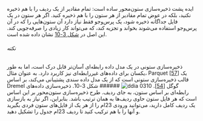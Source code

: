 ایده پشت ذخیره‌سازی ستون‌محور ساده است: تمام مقادیر از یک ردیف را با هم
ذخیره نکنید، بلکه در عوض تمام مقادیر از هر ستون را با هم ذخیره کنید. اگر هر ستون در
یک فایل جداگانه ذخیره شود، یک پرس‌وجو فقط نیاز دارد آن ستون‌هایی را که در آن پرس‌وجو استفاده می‌شوند بخواند و تجزیه کند،
که می‌تواند کار زیادی را صرفه‌جویی کند. این اصل در [شکل 3-10](#fig_column_store) نشان داده شده است.
 ###### نکته 
ذخیره‌سازی ستونی در یک مدل داده رابطه‌ای آسان‌تر قابل درک است، اما به طور یکسان برای
داده‌های غیررابطه‌ای نیز کاربرد دارد. به عنوان مثال، Parquet [[57](ch03.html#LeDem2013wc)] یک قالب ذخیره‌سازی ستونی است که از یک مدل داده
سندی پشتیبانی می‌کند، بر اساس Dremel گوگل [[54](ch03.html#Melnik2010up)]. ![ddia 0310](assets/ddia_0310.png) ###### شکل 3-10. ذخیره‌سازی داده‌های رابطه‌ای بر اساس ستون، به جای ردیف. طرح ذخیره‌سازی ستون‌محور بر این اساس است که هر فایل ستون حاوی ردیف‌ها به همان ترتیب باشد.
بنابراین، اگر نیاز به بازسازی یک ردیف کامل دارید، می‌توانید ورودی 23ام را از هر یک از
فایل‌های ستون فردی بگیرید و آنها را با هم ترکیب کنید تا ردیف 23ام جدول را تشکیل دهید.